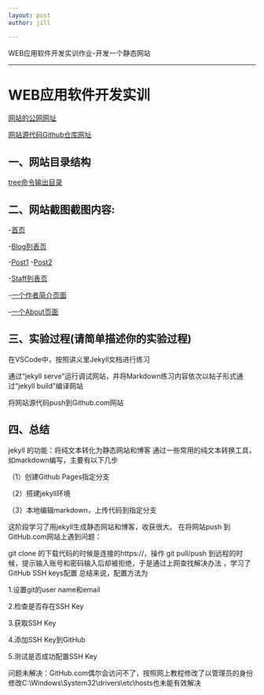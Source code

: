 ```yaml
---
layout: post
author: jill

---
```


 WEB应用软件开发实训作业-开发一个静态网站

---

# WEB应用软件开发实训


[网站的公网网址](https://sjn682.github.io/2021/04/28/report.html)

[网站源代码Github仓库网址](https://github.com/sjn682/sjn682.github.io)

## 一、网站目录结构

[tree命令输出目录](http://note.youdao.com/noteshare?id=0e71d863adb09251da36803f7c2a2e9a&sub=4BAC71DCE87F4F4C82D8CE4C87135575)

## 二、网站截图截图内容: 

-[首页](http://note.youdao.com/noteshare?id=3732f69c6801014e77e085d9ec212b6c&sub=57B4E19AAD9347E39AC2ACA964146B79)

-[Blog列表页](http://note.youdao.com/noteshare?id=32a28db1efc4afc8927336384010a2bd)

-[Post1](http://note.youdao.com/noteshare?id=19ffc6bc56dea794ddf17327083c3f43&sub=54BD814243044034A35965698C4A0BEA)
-[Post2](http://note.youdao.com/noteshare?id=195afd0a4b507ef061935127f0321304&sub=86A60B9279914465B8B8D4481999B8CC)

-[Staff列表页](http://note.youdao.com/noteshare?id=e290350f1110c106aa83b81b4177cfe7&sub=840D5E1A6143454CBCFECC3BD414F61A)

-[一个作者简介页面](http://note.youdao.com/noteshare?id=d6ad076b6a06f0be072ef6290f554698&sub=47BBEA8768B6444D9E14277D3FFB9824)

-[一个About页面](http://note.youdao.com/noteshare?id=7e48322ef1b99e4d1e7b5403226534f6&sub=0D3C17FB770A4855B832D98952F61C62)

## 三、实验过程(请简单描述你的实验过程)

在VSCode中，按照讲义里Jekyll文档进行练习

通过“jekyll serve”运行调试网站，并将Markdown练习内容依次以帖子形式通过“jekyll build”编译网站

将网站源代码push到Github.com网站

## 四、总结

jekyll 的功能：将纯文本转化为静态网站和博客
通过一些常用的纯文本转换工具，如markdown编写，主要有以下几步

（1）创建Github Pages指定分支

（2）搭建jekyll环境

（3）本地编辑markdown，上传代码到指定分支

这阶段学习了用jekyll生成静态网站和博客，收获很大。
在将网站push 到GitHub.com网站上遇到问题：

git clone 的下载代码的时候是连接的https://，操作 git pull/push 到远程的时候，提示输入账号和密码输入后却被拒绝，于是通过上网查找解决办法 ，学习了GitHub SSH keys配置
总结来说，配置方法为

1.设置git的user name和email 

2.检查是否存在SSH Key  
 
3.获取SSH Key  
 
4.添加SSH Key到GitHub  

5.测试是否成功配置SSH Key


问题未解决：GitHub.com偶尔会访问不了，按照网上教程修改了以管理员的身份修改C:\Windows\System32\drivers\etc\hosts也未能有效解决
